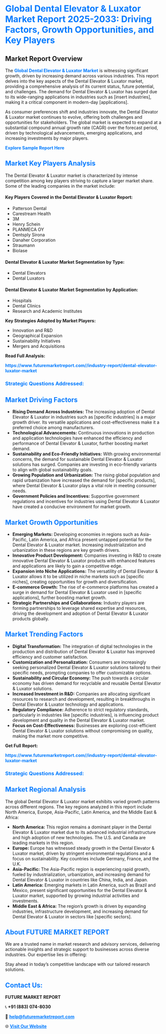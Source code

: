 <h1 style="color: #007BFF;">Global Dental Elevator & Luxator Market Report 2025-2033: Driving Factors, Growth Opportunities, and Key Players</h1>

<section id="overview">
<h2>Market Report Overview</h2>
<p>The <a href="https://www.futuremarketreport.com//industry-report/dental-elevator-luxator-market" style="color: #007BFF; text-decoration: none;"><strong>Global Dental Elevator & Luxator Market</strong></a> is witnessing significant growth, driven by increasing demand across various industries. This report delves into the key aspects of the Dental Elevator & Luxator market, providing a comprehensive analysis of its current status, future potential, and challenges. The demand for Dental Elevator & Luxator has surged due to its wide-ranging applications in industries such as [insert industries], making it a critical component in modern-day [applications].</p>
<p>As consumer preferences shift and industries innovate, the Dental Elevator & Luxator market continues to evolve, offering both challenges and opportunities for stakeholders. The global market is expected to expand at a substantial compound annual growth rate (CAGR) over the forecast period, driven by technological advancements, emerging applications, and increasing investments by major players.</p>
</section>

<section id="overview">
<p><a href="https://www.futuremarketreport.com//request-sample/reportId=77069" style="color: #007BFF; text-decoration: none;"><strong>Explore Sample Report Here</strong></a></p>
</section>

<section id="key-players">
<h2 style="color: #007BFF;">Market Key Players Analysis</h2>
<p>The Dental Elevator & Luxator market is characterized by intense competition among key players striving to capture a larger market share. Some of the leading companies in the market include:</p>
<h4>Key Players Covered in the Dental Elevator & Luxator Report:</h4>
<ul><li>Patterson Dental</li><li>Carestream Health</li><li>3M</li><li>Henry Schein</li><li>PLANMECA OY</li><li>Dentsply Sirona</li><li>Danaher Corporation</li><li>Straumann</li><li>Biolase</li></ul>
<h4>Dental Elevator & Luxator Market Segmentation by Type:</h4>
<ul><li>Dental Elevators</li><li>Dental Luxators</li></ul>

<h4>Dental Elevator & Luxator Market Segmentation by Application:</h4>
<ul><li>Hospitals</li><li>Dental Clinics</li><li>Research and Academic Institutes</li></ul>
<p><strong>Key Strategies Adopted by Market Players:</strong></p>
<ul>
<li>Innovation and R&D</li>
<li>Geographical Expansion</li>
<li>Sustainability Initiatives</li>
<li>Mergers and Acquisitions</li>
</ul>
</section>

<section>
<p><strong>Read Full Analysis: </strong></p><a href="https://www.futuremarketreport.com//industry-report/dental-elevator-luxator-market" style="color: #007BFF; text-decoration: none;"><strong>https://www.futuremarketreport.com//industry-report/dental-elevator-luxator-market</strong></a>
<h3 style="color: #007BFF;">Strategic Questions Addressed:</h3>
</section>

<section id="driving-factors">
<h2 style="color: #007BFF;">Market Driving Factors</h2>
<ul>
<li><strong>Rising Demand Across Industries:</strong> The increasing adoption of Dental Elevator & Luxator in industries such as [specific industries] is a major growth driver. Its versatile applications and cost-effectiveness make it a preferred choice among manufacturers.</li>
<li><strong>Technological Advancements:</strong> Continuous innovations in production and application technologies have enhanced the efficiency and performance of Dental Elevator & Luxator, further boosting market demand.</li>
<li><strong>Sustainability and Eco-Friendly Initiatives:</strong> With growing environmental concerns, the demand for sustainable Dental Elevator & Luxator solutions has surged. Companies are investing in eco-friendly variants to align with global sustainability goals.</li>
<li><strong>Growing Population and Urbanization:</strong> The rising global population and rapid urbanization have increased the demand for [specific products], where Dental Elevator & Luxator plays a vital role in meeting consumer needs.</li>
<li><strong>Government Policies and Incentives:</strong> Supportive government regulations and incentives for industries using Dental Elevator & Luxator have created a conducive environment for market growth.</li>
</ul>
</section>

<section id="growth-opportunities">
<h2 style="color: #007BFF;">Market Growth Opportunities</h2>
<ul>
<li><strong>Emerging Markets:</strong> Developing economies in regions such as Asia-Pacific, Latin America, and Africa present untapped potential for the Dental Elevator & Luxator market. Increasing industrialization and urbanization in these regions are key growth drivers.</li>
<li><strong>Innovative Product Development:</strong> Companies investing in R&D to create innovative Dental Elevator & Luxator products with enhanced features and applications are likely to gain a competitive edge.</li>
<li><strong>Expansion into Niche Applications:</strong> The versatility of Dental Elevator & Luxator allows it to be utilized in niche markets such as [specific niches], creating opportunities for growth and diversification.</li>
<li><strong>E-commerce Growth:</strong> The rise of e-commerce platforms has created a surge in demand for Dental Elevator & Luxator used in [specific applications], further boosting market growth.</li>
<li><strong>Strategic Partnerships and Collaborations:</strong> Industry players are forming partnerships to leverage shared expertise and resources, driving the development and adoption of Dental Elevator & Luxator products globally.</li>
</ul>
</section>

<section id="trending-factors">
<h2 style="color: #007BFF;">Market Trending Factors</h2>
<ul>
<li><strong>Digital Transformation:</strong> The integration of digital technologies in the production and distribution of Dental Elevator & Luxator has improved efficiency and customer satisfaction.</li>
<li><strong>Customization and Personalization:</strong> Consumers are increasingly seeking personalized Dental Elevator & Luxator solutions tailored to their specific needs, prompting companies to offer customizable options.</li>
<li><strong>Sustainability and Circular Economy:</strong> The push towards a circular economy has driven demand for recyclable and reusable Dental Elevator & Luxator solutions.</li>
<li><strong>Increased Investment in R&D:</strong> Companies are allocating significant resources to research and development, resulting in breakthroughs in Dental Elevator & Luxator technology and applications.</li>
<li><strong>Regulatory Compliance:</strong> Adherence to strict regulatory standards, particularly in industries like [specific industries], is influencing product development and quality in the Dental Elevator & Luxator market.</li>
<li><strong>Focus on Cost-Effectiveness:</strong> Businesses are exploring cost-efficient Dental Elevator & Luxator solutions without compromising on quality, making the market more competitive.</li>
</ul>
</section>

<section>
<p><strong>Get Full Report: </strong></p><a href="https://www.futuremarketreport.com//industry-report/dental-elevator-luxator-market" style="color: #007BFF; text-decoration: none;"><strong>https://www.futuremarketreport.com//industry-report/dental-elevator-luxator-market</strong></a>
<h3 style="color: #007BFF;">Strategic Questions Addressed:</h3>
</section>


<section id="regional-analysis">
<h2 style="color: #007BFF;">Market Regional Analysis</h2>
<p>The global Dental Elevator & Luxator market exhibits varied growth patterns across different regions. The key regions analyzed in this report include North America, Europe, Asia-Pacific, Latin America, and the Middle East & Africa:</p>
<ul>
<li><strong>North America:</strong> This region remains a dominant player in the Dental Elevator & Luxator market due to its advanced industrial infrastructure and high adoption of new technologies. The U.S. and Canada are leading markets in this region.</li>
<li><strong>Europe:</strong> Europe has witnessed steady growth in the Dental Elevator & Luxator market, driven by stringent environmental regulations and a focus on sustainability. Key countries include Germany, France, and the U.K.</li>
<li><strong>Asia-Pacific:</strong> The Asia-Pacific region is experiencing rapid growth, fueled by industrialization, urbanization, and increasing demand for Dental Elevator & Luxator in countries like China, India, and Japan.</li>
<li><strong>Latin America:</strong> Emerging markets in Latin America, such as Brazil and Mexico, present significant opportunities for the Dental Elevator & Luxator market, supported by growing industrial activities and investments.</li>
<li><strong>Middle East & Africa:</strong> The region’s growth is driven by expanding industries, infrastructure development, and increasing demand for Dental Elevator & Luxator in sectors like [specific sectors].</li>
</ul>
</section>

<footer>
<h2 style="color: #007BFF;">About FUTURE MARKET REPORT</h2>
<p>We are a trusted name in market research and advisory services, delivering actionable insights and strategic support to businesses across diverse industries. Our expertise lies in offering:</p>

<p>Stay ahead in today’s competitive landscape with our tailored research solutions.</p>

<h2 style="color: #007BFF;">Contact Us:</h2>
<p><strong>FUTURE MARKET REPORT</strong></p>
<p>📞 <strong>+91 (883) 074-8030</strong></p>
<p>📧 <strong><a href="mailto:help@futuremarketreport.com" style="color: #007BFF;">help@futuremarketreport.com</a></strong></p>
<p>🌐 <strong><a href="https://www.futuremarketreport.com/" style="color: #007BFF;">Visit Our Website</a></strong></p>
</footer>